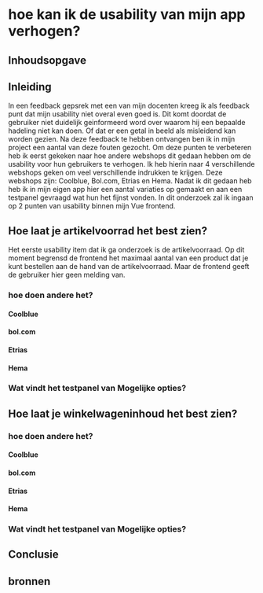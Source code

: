 # hoe kan ik de usability van mijn app verhogen?
## Inhoudsopgave
## Inleiding
In een feedback gepsrek met een van mijn docenten kreeg ik als feedback punt dat mijn usability niet overal even goed is.
Dit komt doordat de gebruiker niet duidelijk geinformeerd word over waarom hij een bepaalde hadeling niet kan doen.
Of dat er een getal in beeld als misleidend kan worden gezien. Na deze feedback te hebben ontvangen ben ik in mijn project een aantal van deze fouten gezocht.
Om deze punten te verbeteren heb ik eerst gekeken naar hoe andere webshops dit gedaan hebben om de usability voor hun gebruikers te verhogen.
Ik heb hierin naar 4 verschillende webshops geken om veel verschillende indrukken te krijgen. Deze webshops zijn: Coolblue, Bol.com, Etrias en Hema.
Nadat ik dit gedaan heb heb ik in mijn eigen app hier een aantal variaties op gemaakt en aan een testpanel gevraagd wat hun het fijnst vonden.
In dit onderzoek zal ik ingaan op 2 punten van usability binnen mijn Vue frontend.

## Hoe laat je artikelvoorrad het best zien?  
Het eerste usability item dat ik ga onderzoek is de artikelvoorraad.
Op dit moment begrensd de frontend het maximaal aantal van een product dat je kunt bestellen aan de hand van de artikelvoorraad.
Maar de frontend geeft de gebruiker hier geen melding van.
### hoe doen andere het?
#### Coolblue
#### bol.com
#### Etrias
#### Hema
### Wat vindt het testpanel van Mogelijke opties?
## Hoe laat je winkelwageninhoud het best zien?
### hoe doen andere het?
#### Coolblue
#### bol.com
#### Etrias
#### Hema
### Wat vindt het testpanel van Mogelijke opties?
## Conclusie
## bronnen
